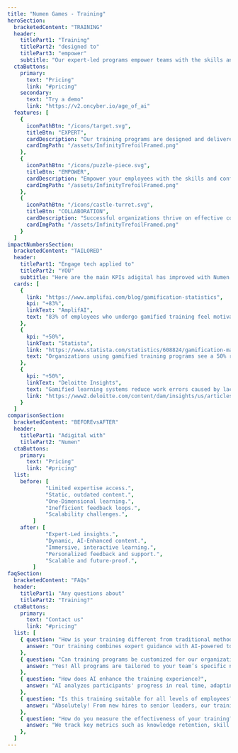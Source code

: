 ```yaml
---
title: "Numen Games - Training"
heroSection:
  bracketedContent: "TRAINING"
  header:
    titlePart1: "Training"
    titlePart2: "designed to"
    titlePart3: "empower"
    subtitle: "Our expert-led programs empower teams with the skills and confidence to excel. By focusing on practical knowledge, leadership, and effective collaboration, we equip employees to tackle challenges and achieve success together."
  ctaButtons:
    primary:
      text: "Pricing"
      link: "#pricing"
    secondary:
      text: "Try a demo"
      link: "https://v2.oncyber.io/age_of_ai"
  features: [
    {
      iconPathBtn: "/icons/target.svg",
      titleBtn: "EXPERT",
      cardDescription: "Our training programs are designed and delivered by experts who understand team dynamics. By combining deep knowledge with practical insights, we provide targeted solutions that address your organization’s unique needs. Equip your team with the expertise they need to tackle challenges confidently and excel in their roles.",
      cardImgPath: "/assets/InfinityTrefoilFramed.png"
    },
    {
      iconPathBtn: "/icons/puzzle-piece.svg",
      titleBtn: "EMPOWER",
      cardDescription: "Empower your employees with the skills and confidence to take ownership of their growth. Through interactive and engaging training sessions, we help your team develop capabilities that lead to greater independence, initiative, and success. Empowerment isn’t just about learning—it’s about unlocking potential and fostering leadership at every level.",
      cardImgPath: "/assets/InfinityTrefoilFramed.png"
    },
    {
      iconPathBtn: "/icons/castle-turret.svg",
      titleBtn: "COLLABORATION",
      cardDescription: "Successful organizations thrive on effective collaboration. Our training programs focus on enhancing teamwork, improving communication, and encouraging shared problem-solving. By aligning efforts toward common goals, we help your team operate more cohesively. Cultivate a collaborative culture that drives connection and boosts productivity across your workforce.",
      cardImgPath: "/assets/InfinityTrefoilFramed.png"
    }
  ]
impactNumbersSection:
  bracketedContent: "TAILORED"
  header:
    titlePart1: "Engage tech applied to"
    titlePart2: "YOU"
    subtitle: "Here are the main KPIs adigital has improved with Numen."
  cards: [
    {
      link: "https://www.amplifai.com/blog/gamification-statistics",
      kpi: "+83%",
      linkText: "AmplifAI",
      text: "83% of employees who undergo gamified training feel motivated, compared to 61% with traditional training."
    },
    {
      kpi: "+50%",
      linkText: "Statista",
      link: "https://www.statista.com/statistics/608824/gamification-market-value-worldwide/",
      text: "Organizations using gamified training programs see a 50% reduction in training time."
    },
    {
      kpi: "+50%",
      linkText: "Deloitte Insights",
      text: "Gamified learning systems reduce work errors caused by lack of knowledge by 50%.",
      link: "https://www2.deloitte.com/content/dam/insights/us/articles/gaming-away-leadership-gap-developing-leaders/DUP_3072_GamingAwayLeadershipGap.pdf",
    }
  ]
comparisonSection:
  bracketedContent: "BEFOREvsAFTER"
  header:
    titlePart1: "Adigital with"
    titlePart2: "Numen"
  ctaButtons:
    primary:
      text: "Pricing"
      link: "#pricing"
  list:
    before: [
			"Limited expertise access.",
			"Static, outdated content.",
			"One-Dimensional learning.",
			"Inefficient feedback loops.",
			"Scalability challenges.",
		]
    after: [
			"Expert-Led insights.",
			"Dynamic, AI-Enhanced content.",
			"Immersive, interactive learning.",
			"Personalized feedback and support.",
			"Scalable and future-proof.",
		]
faqSection:
  bracketedContent: "FAQs"
  header:
    titlePart1: "Any questions about"
    titlePart2: "Training?"
  ctaButtons:
    primary:
      text: "Contact us"
      link: "#pricing"
  list: [
    { question: "How is your training different from traditional methods?",
      answer: "Our training combines expert guidance with AI-powered tools and gamified experiences, making learning interactive, engaging, and highly practical."
    },
    { question: "Can training programs be customized for our organization?",
      answer: "Yes! All programs are tailored to your team’s specific needs, industry requirements, and business objectives to ensure maximum impact."
    },
    { question: "How does AI enhance the training experience?",
      answer: "AI analyzes participants' progress in real time, adapting content to their skill levels and providing personalized feedback to accelerate learning outcomes."
    },
    { question: "Is this training suitable for all levels of employees?",
      answer: "Absolutely! From new hires to senior leaders, our training programs are designed to cater to a wide range of experience levels and roles."
    },
    { question: "How do you measure the effectiveness of your training?",
      answer: "We track key metrics such as knowledge retention, skill development, and participant engagement to demonstrate clear, measurable results for your organization."
    },
  ]
---
```

